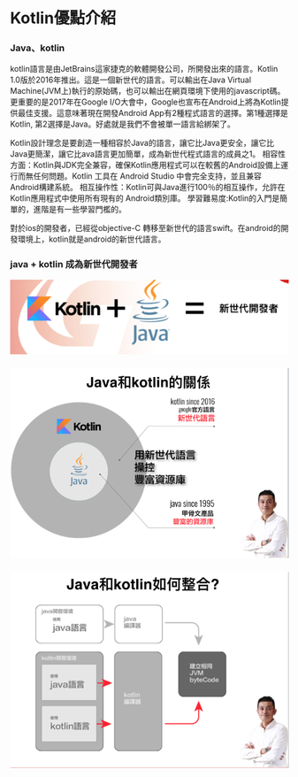 # Kotlin優點介紹
### Java、kotlin
kotlin語言是由JetBrains這家捷克的軟體開發公司，所開發出來的語言。Kotlin 1.0版於2016年推出。這是一個新世代的語言。可以輸出在Java Virtual Machine(JVM上)執行的原始碼，也可以輸出在網頁環境下使用的javascript碼。更重要的是2017年在Google I/O大會中，Google也宣布在Android上將為Kotlin提供最佳支援。這意味著現在開發Android App有2種程式語言的選擇。第1種選擇是Kotlin, 第2選擇是Java。好處就是我們不會被單一語言給綁架了。

Kotlin設計理念是要創造一種相容於Java的語言，讓它比Java更安全，讓它比Java更簡潔，讓它比ava語言更加簡單，成為新世代程式語言的成員之1。
相容性方面：Kotlin與JDK完全兼容，確保Kotlin應用程式可以在較舊的Android設備上運行而無任何問題。Kotlin 工具在 Android Studio 中會完全支持，並且兼容Android構建系統。
相互操作性：Kotlin可與Java進行100％的相互操作，允許在 Kotlin應用程式中使用所有現有的 Android類別庫。
學習難易度:Kotlin的入門是簡單的，進階是有一些學習門檻的。

對於ios的開發者，已經從objective-C 轉移至新世代的語言swift。在android的開發環境上，kotlin就是android的新世代語言。

### java + kotlin 成為新世代開發者
![新世代開發者](pic1.png)
### 

![Java和kotlin的關係](pic2.png)

###


![Java和kotlin如何整合?](pic3.png)

### 

